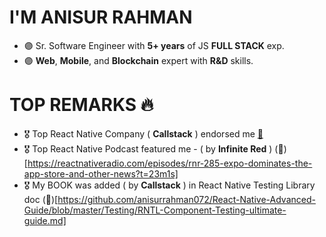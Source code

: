 # I'M ANISUR RAHMAN
- 🟣 Sr. Software Engineer with **5+ years** of JS **FULL STACK** exp.
- 🟣 **Web**, **Mobile**, and **Blockchain** expert with **R&D** skills.

# TOP REMARKS 🔥
- 🎖️ Top React Native Company ( **Callstack** ) endorsed me [🔗](https://twitter.com/mdj_dev/status/1750908771713315326?s=20)
- 🎖️ Top React Native Podcast featured me - ( by **Infinite Red** ) (🔗)[https://reactnativeradio.com/episodes/rnr-285-expo-dominates-the-app-store-and-other-news?t=23m1s]
- 🎖️ My BOOK was added ( by **Callstack** ) in React Native Testing Library doc (🔗)[https://github.com/anisurrahman072/React-Native-Advanced-Guide/blob/master/Testing/RNTL-Component-Testing-ultimate-guide.md]

<!--
**anisurrahman072/anisurrahman072** is a ✨ _special_ ✨ repository because its `README.md` (this file) appears on your GitHub profile.

Here are some ideas to get you started:

- 🔭 I’m currently working on ...
- 🌱 I’m currently learning ...
- 👯 I’m looking to collaborate on ...
- 🤔 I’m looking for help with ...
- 💬 Ask me about ...
- 📫 How to reach me: ...
- 😄 Pronouns: ...
- ⚡ Fun fact: ...
-->
